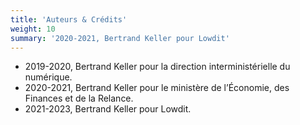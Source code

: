 ```yaml
---
title: 'Auteurs & Crédits'
weight: 10
summary: '2020-2021, Bertrand Keller pour Lowdit'
---
```


* 2019-2020, Bertrand Keller pour la direction interministérielle du numérique.
* 2020-2021, Bertrand Keller pour le ministère de l’Économie, des Finances et de la Relance.
* 2021-2023, Bertrand Keller pour Lowdit.
